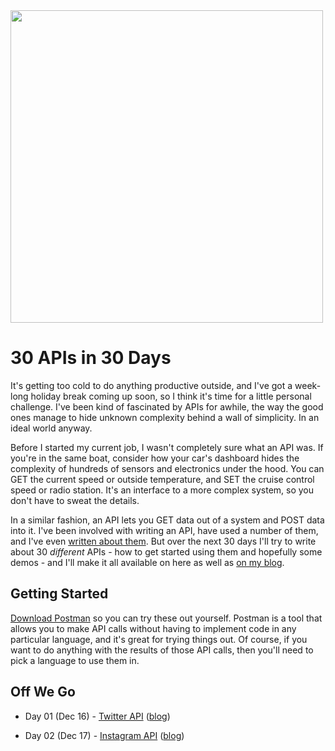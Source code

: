 <img src="https://grantwinney.com/content/images/2017/12/winter-hike-1796562_1920.jpg" width=500>

# 30 APIs in 30 Days

It's getting too cold to do anything productive outside, and I've got a week-long holiday break coming up soon, so I think it's time for a little personal challenge. I've been kind of fascinated by APIs for awhile, the way the good ones manage to hide unknown complexity behind a wall of simplicity. In an ideal world anyway.

Before I started my current job, I wasn't completely sure what an API was. If you're in the same boat, consider how your car's dashboard hides the complexity of hundreds of sensors and electronics under the hood. You can GET the current speed or outside temperature, and SET the cruise control speed or radio station. It's an interface to a more complex system, so you don't have to sweat the details.

In a similar fashion, an API lets you GET data out of a system and POST data into it. I've been involved with writing an API, have used a number of them, and I've even [written about them](https://grantwinney.com/what-is-an-api/). But over the next 30 days I'll try to write about 30 _different_ APIs - how to get started using them and hopefully some demos - and I'll make it all available on here as well as [on my blog](https://grantwinney.com/tag/30-apis-in-30-days/).

## Getting Started

[Download Postman](https://www.getpostman.com/) so you can try these out yourself. Postman is a tool that allows you to make API calls without having to implement code in any particular language, and it's great for trying things out. Of course, if you want to do anything with the results of those API calls, then you'll need to pick a language to use them in.

## Off We Go

- Day 01 (Dec 16) - [Twitter API](Day%2001%20-%20Twitter.md) ([blog](https://grantwinney.com/day-1-twitter-api/))

- Day 02 (Dec 17) - [Instagram API](Day%2002%20-%20Instagram.md) ([blog](https://grantwinney.com/day-2-instagram-api/))
